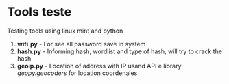 # Tools teste
Testing tools using linux mint and python

1. **wifi.py** - For see all password save in system<br>
1. **hash.py** - Informing hash, wordlist and type of hash, will try to crack the hash
1. **geoip.py** - Location of address with IP usand API e library *geopy.geocoders* for location coordenales
